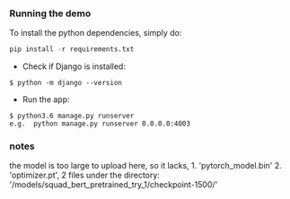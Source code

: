 
### Running the demo 
To install the python dependencies, simply do: 
```python 
pip install -r requirements.txt
```

- Check if Django is installed:
 ```
 $ python -m django --version
 ```
 
 - Run the app: 
```
$ python3.6 manage.py runserver
e.g.  python manage.py runserver 0.0.0.0:4003
```

### notes 
the model is too large to upload here, so it lacks, 1. 'pytorch_model.bin' 2. 'optimizer.pt', 2 files under the directory: '/models/squad_bert_pretrained_try_1/checkpoint-1500/' 
